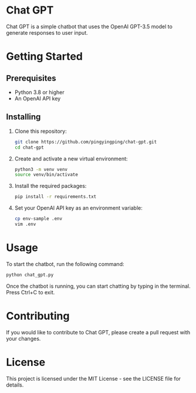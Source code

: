 # Chat GPT

Chat GPT is a simple chatbot that uses the OpenAI GPT-3.5 model to generate responses to user input.

# Getting Started

## Prerequisites

- Python 3.8 or higher
- An OpenAI API key

## Installing

1. Clone this repository:

    ```bash
    git clone https://github.com/pingyingping/chat-gpt.git
    cd chat-gpt
    ```

2. Create and activate a new virtual environment:

    ```bash
    python3 -m venv venv
    source venv/bin/activate
    ```

3. Install the required packages:

    ```bash
    pip install -r requirements.txt
    ```

4. Set your OpenAI API key as an environment variable:

    ```bash
    cp env-sample .env
    vim .env
    ```

# Usage

To start the chatbot, run the following command:

```bash
python chat_gpt.py
```

Once the chatbot is running, you can start chatting by typing in the terminal. Press Ctrl+C to exit.

# Contributing

If you would like to contribute to Chat GPT, please create a pull request with your changes.

# License

This project is licensed under the MIT License - see the LICENSE file for details.
